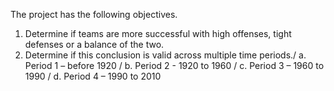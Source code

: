 The project has the following objectives.
1.	Determine if teams are more successful with high offenses, tight defenses or a balance of the two.
2.	Determine if this conclusion is valid across multiple time periods./
a.	Period 1 – before 1920 /
b.	Period 2 -  1920 to 1960 /
c.	Period 3 – 1960 to 1990 /
d.	Period 4 – 1990 to 2010
